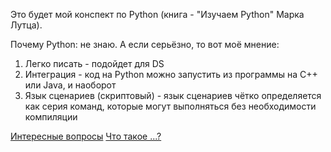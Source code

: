 Это будет мой конспект по Python (книга - "Изучаем Python" Марка Лутца).

Почему Python:
не знаю. А если серьёзно, то вот моё мнение:
1. Легко писать - подойдет для DS 
2. Интеграция - код на Python можно запустить из программы на С++ или Java, и наоборот
3. Язык сценариев (скриптовый) - язык сценариев чётко определяется как серия команд, которые могут выполняться без необходимости компиляции 

[Интересные вопросы](https://github.com/funtastt/learning_python/blob/master/INTERESTING_QUESRIONS.md)
[Что такое ...?](https://github.com/funtastt/learning_python/blob/master/INTERESTING_QUESRIONS.md)